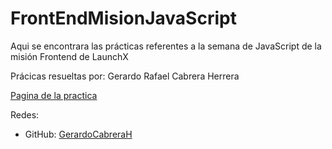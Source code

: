 # FrontEndMisionJavaScript

Aqui se encontrara las prácticas referentes a la semana de JavaScript de la misión Frontend de LaunchX

Prácicas resueltas por: Gerardo Rafael Cabrera Herrera

[Pagina de la practica](https://pasteleria.celtech.com.mx/pokedex/)

Redes:
* GitHub: [GerardoCabreraH](https://github.com/GerardoCabreraH)
